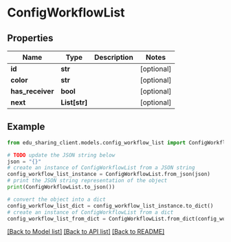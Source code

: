 # ConfigWorkflowList


## Properties

Name | Type | Description | Notes
------------ | ------------- | ------------- | -------------
**id** | **str** |  | [optional] 
**color** | **str** |  | [optional] 
**has_receiver** | **bool** |  | [optional] 
**next** | **List[str]** |  | [optional] 

## Example

```python
from edu_sharing_client.models.config_workflow_list import ConfigWorkflowList

# TODO update the JSON string below
json = "{}"
# create an instance of ConfigWorkflowList from a JSON string
config_workflow_list_instance = ConfigWorkflowList.from_json(json)
# print the JSON string representation of the object
print(ConfigWorkflowList.to_json())

# convert the object into a dict
config_workflow_list_dict = config_workflow_list_instance.to_dict()
# create an instance of ConfigWorkflowList from a dict
config_workflow_list_from_dict = ConfigWorkflowList.from_dict(config_workflow_list_dict)
```
[[Back to Model list]](../README.md#documentation-for-models) [[Back to API list]](../README.md#documentation-for-api-endpoints) [[Back to README]](../README.md)



